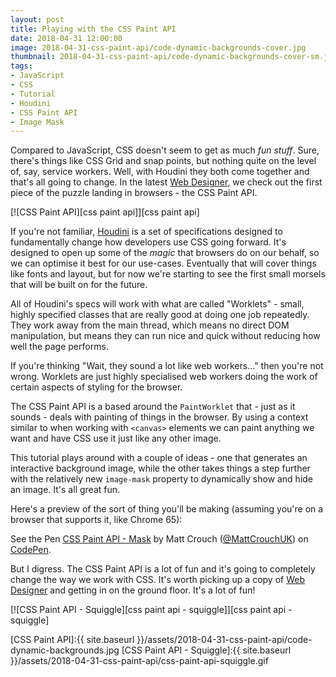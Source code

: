 ```yaml
---
layout: post
title: Playing with the CSS Paint API
date: 2018-04-31 12:00:00
image: 2018-04-31-css-paint-api/code-dynamic-backgrounds-cover.jpg
thumbnail: 2018-04-31-css-paint-api/code-dynamic-backgrounds-cover-sm.jpg
tags:
- JavaScript
- CSS
- Tutorial
- Houdini
- CSS Paint API
- Image Mask
---
```


Compared to JavaScript, CSS doesn't seem to get as much _fun stuff_. Sure, there's things like CSS Grid and snap points, but nothing quite on the level of, say, service workers. Well, with Houdini they both come together and that's all going to change. In the latest [Web Designer][web designer], we check out the first piece of the puzzle landing in browsers - the CSS Paint API.

[![CSS Paint API][css paint api]][css paint api]

If you're not familiar, [Houdini][houdini] is a set of specifications designed to fundamentally change how developers use CSS going forward. It's designed to open up some of the _magic_ that browsers do on our behalf, so we can optimise it best for our use-cases. Eventually that will cover things like fonts and layout, but for now we're starting to see the first small morsels that will be built on for the future.

All of Houdini's specs will work with what are called "Worklets" - small, highly specified classes that are really good at doing one job repeatedly. They work away from the main thread, which means no direct DOM manipulation, but means they can run nice and quick without reducing how well the page performs.

If you're thinking "Wait, they sound a lot like web workers..." then you're not wrong. Worklets are just highly specialised web workers doing the work of certain aspects of styling for the browser.

The CSS Paint API is a based around the `PaintWorklet` that - just as it sounds - deals with painting of things in the browser. By using a context similar to when working with `<canvas>` elements we can paint anything we want and have CSS use it just like any other image.

This tutorial plays around with a couple of ideas - one that generates an interactive background image, while the other takes things a step further with the relatively new `image-mask` property to dynamically show and hide an image. It's all great fun.

Here's a preview of the sort of thing you'll be making (assuming you're on a browser that supports it, like Chrome 65):

<p data-height="300" data-theme-id="0" data-slug-hash="GdrjdX" data-default-tab="result" data-user="MattCrouchUK" data-embed-version="2" data-pen-title="CSS Paint API - Mask" class="codepen">See the Pen <a href="https://codepen.io/MattCrouchUK/pen/GdrjdX/">CSS Paint API - Mask</a> by Matt Crouch (<a href="https://codepen.io/MattCrouchUK">@MattCrouchUK</a>) on <a href="https://codepen.io">CodePen</a>.</p>
<script async src="https://static.codepen.io/assets/embed/ei.js"></script>

But I digress. The CSS Paint API is a lot of fun and it's going to completely change the way we work with CSS. It's worth picking up a copy of [Web Designer][web designer] and getting in on the ground floor. It's a lot of fun!

[![CSS Paint API - Squiggle][css paint api - squiggle]][css paint api - squiggle]

[CSS Paint API]:{{ site.baseurl }}/assets/2018-04-31-css-paint-api/code-dynamic-backgrounds.jpg
[CSS Paint API - Squiggle]:{{ site.baseurl }}/assets/2018-04-31-css-paint-api/css-paint-api-squiggle.gif

[web designer]: https://www.myfavouritemagazines.co.uk/web-designer-print-back-issues/web-designer-issue-274/
[houdini]: https://developers.google.com/web/updates/2016/05/houdini
